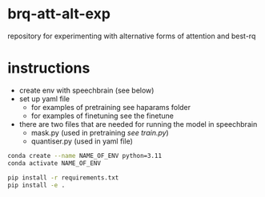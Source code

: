 # brq-att-alt-exp
repository for experimenting with alternative forms of attention and best-rq


# instructions

- create env with speechbrain (see below)
- set up yaml file 
    - for examples of pretraining see haparams folder
    - for examples of finetuning see the finetune
- there are two files that are needed for running the model in speechbrain 
    - mask.py (used in pretraining *see train.py*)
    - quantiser.py (used in yaml file)


```bash
conda create --name NAME_OF_ENV python=3.11
conda activate NAME_OF_ENV

pip install -r requirements.txt
pip install -e .
```
